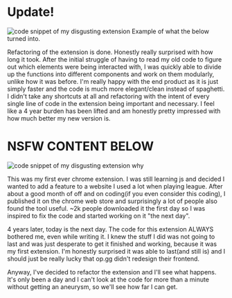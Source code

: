 # Update!
![code snippet of my disgusting extension](https://i.imgur.com/m58J0TK.png)
Example of what the below turned into.

Refactoring of the extension is done. Honestly really surprised with how long it took. After the initial struggle of having to read my old code to figure out which elements were being interacted with, I was quickly able to divide up the functions into different components and work on them modularly, unlike how it was before. I'm really happy with the end product as it is just simply faster and the code is much more elegant/clean instead of spaghetti. I didn't take any shortcuts at all and refactoring with the intent of every single line of code in the extension being important and necessary. I feel like a 4 year burden has been lifted and am honestly pretty impressed with how much better my new version is.

# NSFW CONTENT BELOW
![code snippet of my disgusting extension](https://i.imgur.com/CFt42ku.png)
why

This was my first ever chrome extension. I was still learning js and decided I wanted to add a feature to a website I used a lot when playing league. After about a good month of off and on coding(if you even consider this coding), I published it on the chrome web store and surprisingly a lot of people also found the tool useful. ~2k people downloaded it the first day so I was inspired to fix the code and started working on it "the next day".

4 years later, today is the next day. The code for this extension ALWAYS bothered me, even while writing it. I knew the stuff I did was not going to last and was just desperate to get it finished and working, because it was my first extension. I'm honestly surprised it was able to last(and still is) and I should just be really lucky that op.gg didn't redesign their frontend.

Anyway, I've decided to refactor the extension and I'll see what happens. It's only been a day and I can't look at the code for more than a minute without getting an aneurysm, so we'll see how far I can get.
